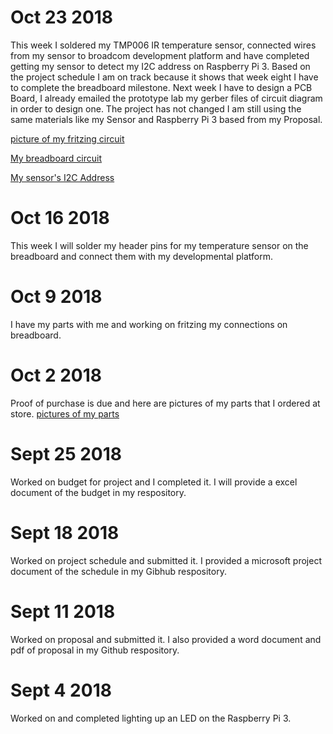 
# Oct 23 2018
This week I soldered my TMP006 IR temperature sensor, connected wires from my sensor to broadcom development platform and have completed getting my sensor to detect my I2C address on Raspberry Pi 3. Based on the project schedule I am on track because it shows that week eight I have to complete the breadboard milestone. Next week I have to design a PCB Board, I already emailed the prototype lab my gerber files of circuit diagram in order to design one. The project has not changed I am still using the same materials like my Sensor and Raspberry Pi 3 based from my Proposal.

[picture of my fritzing circuit](https://raw.githubusercontent.com/n01103934/Thermometer/master/images/Thermometer%20Circuit%20Diagram.PNG)

[My breadboard circuit](https://raw.githubusercontent.com/n01103934/Thermometer/master/images/breadboard_circuit_diagram.png)

[My sensor's I2C Address](https://raw.githubusercontent.com/n01103934/Thermometer/master/images/I2CAddress.PNG)

# Oct 16 2018 
This week I will solder my header pins for my temperature sensor on the breadboard and connect them with my developmental platform.

# Oct 9 2018
I have my parts with me and working on fritzing my connections on breadboard.

# Oct 2 2018
Proof of purchase is due and here are pictures of my parts that I ordered at store.
[pictures of my parts](https://raw.githubusercontent.com/n01103934/Thermometer/master/images/parts.png)

# Sept 25 2018
Worked on budget for project and I completed it. I will provide a excel document of the budget in my respository.

# Sept 18 2018
Worked on project schedule and submitted it. I provided a microsoft project document of the schedule in my Gibhub respository.

# Sept 11 2018
Worked on proposal and submitted it. I also provided a word document and pdf of proposal in my Github respository.

# Sept 4 2018
Worked on and completed lighting up an LED on the Raspberry Pi 3. 
